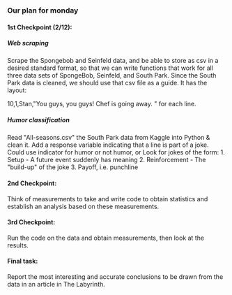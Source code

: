 ### Our plan for monday

#### 1st Checkpoint (2/12):
##### Web scraping
Scrape the Spongebob and Seinfeld data, and be able to store as csv in a desired standard format, so that we can write functions that work for all three data sets of SpongeBob, Seinfeld, and South Park.
Since the South Park data is cleaned, we should use that csv file as a guide.
It has the layout: 

10,1,Stan,"You guys, you guys! Chef is going away.
"
for each line. 

##### Humor classification
Read "All-seasons.csv" the South Park data from Kaggle into Python & clean it.
Add a response variable indicating that a line is part of a joke.
  Could use indicator for humor or not humor, or
  Look for jokes of the form:
    1. Setup - A future event suddenly has meaning 
    2. Reinforcement - The "build-up" of the joke
    3. Payoff, i.e. punchline 

#### 2nd Checkpoint:
Think of measurements to take and write code to obtain statistics and establish an analysis based on these measurements.

#### 3rd Checkpoint:
Run the code on the data and obtain measurements, then look at the results.

#### Final task:
Report the most interesting and accurate conclusions to be drawn from the data in an article in The Labyrinth. 
